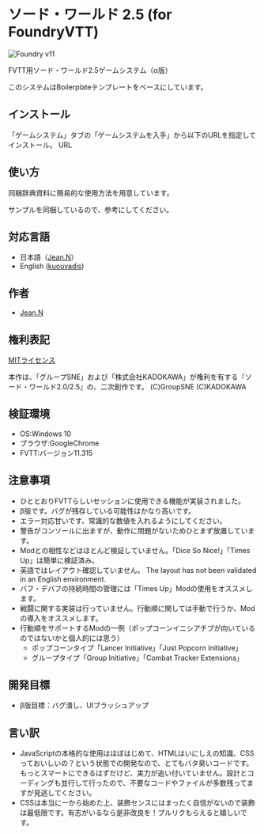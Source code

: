 # ソード・ワールド 2.5 (for FoundryVTT)

![Foundry v11](https://img.shields.io/badge/foundry-v11-green)

FVTT用ソード・ワールド2.5ゲームシステム（α版）

このシステムはBoilerplateテンプレートをベースにしています。

## インストール
「ゲームシステム」タブの「ゲームシステムを入手」から以下のURLを指定してインストール。
URL

## 使い方
同梱辞典資料に簡易的な使用方法を用意しています。

サンプルを同梱しているので、参考にしてください。

## 対応言語
- 日本語（[Jean.N](https://github.com/jeannjeann)）
- English ([kuouvadis](https://github.com/kuouvadis))

## 作者
- [Jean.N](https://github.com/jeannjeann)

## 権利表記
[MITライセンス](LICENSE.txt)

本作は、「グループSNE」および「株式会社KADOKAWA」が権利を有する『ソード・ワールド2.0/2.5』の、二次創作です。 (C)GroupSNE (C)KADOKAWA


## 検証環境
- OS:Windows 10
- ブラウザ:GoogleChrome
- FVTT:バージョン11.315

## 注意事項
- ひととおりFVTTらしいセッションに使用できる機能が実装されました。
- β版です。バグが残存している可能性はかなり高いです。
- エラー対応甘いです、常識的な数値を入れるようにしてください。
- 警告がコンソールに出ますが、動作に問題がないためひとまず放置しています。
- Modとの相性などはほとんど検証していません。「Dice So Nice!」「Times Up」は簡単に検証済み。
- 英語ではレイアウト確認していません。 The layout has not been validated in an English environment.
- バフ・デバフの持続時間の管理には「Times Up」Modの使用をオススメします。
- 戦闘に関する実装は行っていません。行動順に関しては手動で行うか、Modの導入をオススメします。
- 行動順をサポートするModの一例（ポップコーンイニシアチブが向いているのではないかと個人的には思う）
  - ポップコーンタイプ「Lancer Initiative」「Just Popcorn Initiative」
  - グループタイプ「Group Initiative」「Combat Tracker Extensions」

## 開発目標
- β版目標：バグ潰し、UIブラッシュアップ

## 言い訳
- JavaScriptの本格的な使用はほぼはじめて、HTMLはいにしえの知識、CSSっておいしいの？という状態での開発なので、とてもバタ臭いコードです。もっとスマートにできるはずだけど、実力が追い付いていません。設計とコーディングも並行して行ったので、不要なコードやファイルが多数残ってますが見逃してください。
- CSSは本当に一から始めた上、装飾センスにはまったく自信がないので装飾は最低限です。有志がいるなら是非改良を！プルリクもらえると嬉しいです。


